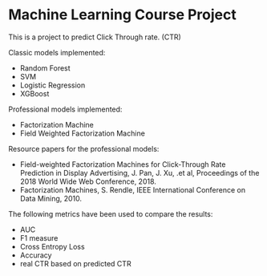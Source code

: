 # Machine Learning Course Project

This is a project to predict Click Through rate. (CTR)

Classic models implemented:
  - Random Forest
  - SVM
  - Logistic Regression
  - XGBoost

Professional models implemented:
  - Factorization Machine
  - Field Weighted Factorization Machine

Resource papers for the professional models:
  - Field-weighted Factorization Machines for Click-Through Rate Prediction in Display Advertising, J. Pan, J. Xu, .et al, Proceedings of the 2018 World Wide Web Conference, 2018.
  - Factorization Machines, S. Rendle, IEEE International Conference on Data Mining, 2010.

The following metrics have been used to compare the results:
  - AUC
  - F1 measure
  - Cross Entropy Loss
  - Accuracy
  - real CTR based on predicted CTR

